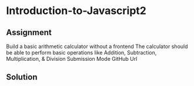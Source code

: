 # Introduction-to-Javascript2
## Assignment
Build a basic arithmetic calculator without a frontend
The calculator should be able to perform basic operations like Addition, Subtraction, Multiplication, & Division
Submission Mode
GitHub Url

## Solution
